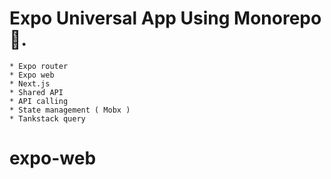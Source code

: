 # Expo Universal App Using Monorepo 🙌.

```
* Expo router
* Expo web
* Next.js
* Shared API
* API calling
* State management ( Mobx )
* Tankstack query
```
# expo-web
